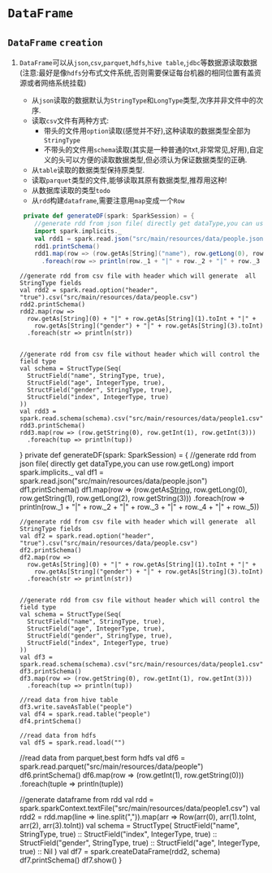 # `DataFrame`

## `DataFrame` `creation`

1. `DataFrame`可以从`json`,`csv`,`parquet`,`hdfs`,`hive table`,`jdbc`等数据源读取数据(注意:最好是像`hdfs`分布式文件系统,否则需要保证每台机器的相同位置有盖资源或者网络系统挂载)

   - 从`json`读取的数据默认为`StringType`和`LongType`类型,次序并非文件中的次序.
   - 读取`csv`文件有两种方式:
     - 带头的文件用`option`读取(感觉并不好),这种读取的数据类型全部为`StringType`
     - 不带头的文件用`schema`读取(其实是一种普通的txt,非常常见,好用),自定义的头可以方便的读取数据类型,但必须认为保证数据类型的正确.
   - 从`table`读取的数据类型保持原类型.
   - 读取`parquet`类型的文件,能够读取其原有数据类型,推荐用这种!
   - 从数据库读取的类型`todo`
   - 从`rdd`构建`dataframe`,需要注意用`map`变成一个`Row`

   ```scala
    private def generateDF(spark: SparkSession) = {
       //generate rdd from json file( directly get dataType,you can use row.getLong)
       import spark.implicits._
       val rdd1 = spark.read.json("src/main/resources/data/people.json")
       rdd1.printSchema()
       rdd1.map(row => (row.getAs[String]("name"), row.getLong(0), row.getString(1), row.getLong(2), row.getString(3)))
         .foreach(row => println(row._1 + "|" + row._2 + "|" + row._3 + "|" + row._4 + "|" + row._5))
   ```


       //generate rdd from csv file with header which will generate  all StringType fields
       val rdd2 = spark.read.option("header", "true").csv("src/main/resources/data/people.csv")
       rdd2.printSchema()
       rdd2.map(row =>
         row.getAs[String](0) + "|" + row.getAs[String](1).toInt + "|" +
           row.getAs[String]("gender") + "|" + row.getAs[String](3).toInt)
         .foreach(str => println(str))


       //generate rdd from csv file without header which will control the field type
       val schema = StructType(Seq(
         StructField("name", StringType, true),
         StructField("age", IntegerType, true),
         StructField("gender", StringType, true),
         StructField("index", IntegerType, true)
       ))
       val rdd3 = spark.read.schema(schema).csv("src/main/resources/data/people1.csv")
       rdd3.printSchema()
       rdd3.map(row => (row.getString(0), row.getInt(1), row.getInt(3)))
         .foreach(tup => println(tup))
     } private def generateDF(spark: SparkSession) = {
       //generate rdd from json file( directly get dataType,you can use row.getLong)
       import spark.implicits._
       val df1 = spark.read.json("src/main/resources/data/people.json")
       df1.printSchema()
       df1.map(row => (row.getAs[String]("name"), row.getLong(0), row.getString(1), row.getLong(2), row.getString(3)))
         .foreach(row => println(row._1 + "|" + row._2 + "|" + row._3 + "|" + row._4 + "|" + row._5))


       //generate rdd from csv file with header which will generate  all StringType fields
       val df2 = spark.read.option("header", "true").csv("src/main/resources/data/people.csv")
       df2.printSchema()
       df2.map(row =>
         row.getAs[String](0) + "|" + row.getAs[String](1).toInt + "|" +
           row.getAs[String]("gender") + "|" + row.getAs[String](3).toInt)
         .foreach(str => println(str))


       //generate rdd from csv file without header which will control the field type
       val schema = StructType(Seq(
         StructField("name", StringType, true),
         StructField("age", IntegerType, true),
         StructField("gender", StringType, true),
         StructField("index", IntegerType, true)
       ))
       val df3 = spark.read.schema(schema).csv("src/main/resources/data/people1.csv")
       df3.printSchema()
       df3.map(row => (row.getString(0), row.getInt(1), row.getInt(3)))
         .foreach(tup => println(tup))
    
       //read data from hive table
       df3.write.saveAsTable("people")
       val df4 = spark.read.table("people")
       df4.printSchema()
    
       //read data from hdfs
       val df5 = spark.read.load("")
      
      //read data from parquet,best form hdfs
       val df6 = spark.read.parquet("src/main/resources/data/people")
       df6.printSchema()
       df6.map(row => (row.getInt(1), row.getString(0)))
         .foreach(tuple => println(tuple))
      
      //generate dataframe from rdd
       val rdd = spark.sparkContext.textFile("src/main/resources/data/people1.csv")
       val rdd2 = rdd.map(line => line.split(",")).map(arr => Row(arr(0), arr(1).toInt, arr(2), arr(3).toInt))
       val schema = StructType(
         StructField("name", StringType, true) ::
           StructField("index", IntegerType, true) ::
           StructField("gender", StringType, true) ::
           StructField("age", IntegerType, true) :: Nil
       )
       val df7 = spark.createDataFrame(rdd2, schema)
       df7.printSchema()
       df7.show()
     }